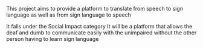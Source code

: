 This project aims to provide a platform to translate from speech to sign language as well as from sign language to speech

It falls under the Social Impact category
It will be a platform that allows the deaf and dumb to communicate easily with the unimpaired without the other person having to learn sign language